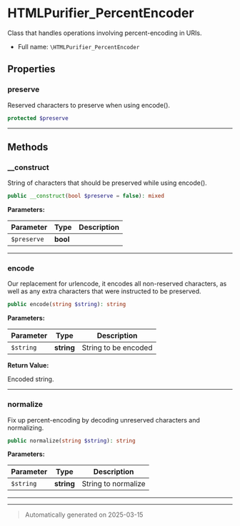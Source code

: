 
# HTMLPurifier_PercentEncoder

Class that handles operations involving percent-encoding in URIs.



* Full name: `\HTMLPurifier_PercentEncoder`



## Properties


### preserve

Reserved characters to preserve when using encode().

```php
protected $preserve
```






***

## Methods


### __construct

String of characters that should be preserved while using encode().

```php
public __construct(bool $preserve = false): mixed
```








**Parameters:**

| Parameter | Type | Description |
|-----------|------|-------------|
| `$preserve` | **bool** |  |





***

### encode

Our replacement for urlencode, it encodes all non-reserved characters,
as well as any extra characters that were instructed to be preserved.

```php
public encode(string $string): string
```








**Parameters:**

| Parameter | Type | Description |
|-----------|------|-------------|
| `$string` | **string** | String to be encoded |


**Return Value:**

Encoded string.




***

### normalize

Fix up percent-encoding by decoding unreserved characters and normalizing.

```php
public normalize(string $string): string
```








**Parameters:**

| Parameter | Type | Description |
|-----------|------|-------------|
| `$string` | **string** | String to normalize |





***


***
> Automatically generated on 2025-03-15
